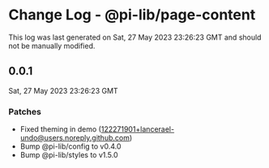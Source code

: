# Change Log - @pi-lib/page-content

This log was last generated on Sat, 27 May 2023 23:26:23 GMT and should not be manually modified.

<!-- Start content -->

## 0.0.1

Sat, 27 May 2023 23:26:23 GMT

### Patches

- Fixed theming in demo (122271901+lancerael-undo@users.noreply.github.com)
- Bump @pi-lib/config to v0.4.0
- Bump @pi-lib/styles to v1.5.0
